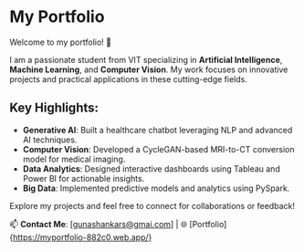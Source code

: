 # My Portfolio  

Welcome to my portfolio! 🌟  

I am a passionate student from VIT specializing in **Artificial Intelligence**, **Machine Learning**, and **Computer Vision**. My work focuses on innovative projects and practical applications in these cutting-edge fields.  

## Key Highlights:  
- **Generative AI**: Built a healthcare chatbot leveraging NLP and advanced AI techniques.  
- **Computer Vision**: Developed a CycleGAN-based MRI-to-CT conversion model for medical imaging.  
- **Data Analytics**: Designed interactive dashboards using Tableau and Power BI for actionable insights.  
- **Big Data**: Implemented predictive models and analytics using PySpark.  

Explore my projects and feel free to connect for collaborations or feedback!  

📫 **Contact Me**: [gunashankars@gmai.com] | 🌐 [Portfolio]{https://myportfolio-882c0.web.app/}
